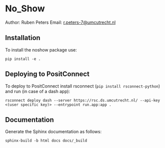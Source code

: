 # No_Show

Author: Ruben Peters
Email: r.peters-7@umcutrecht.nl

## Installation

To install the noshow package use:

```{bash}
pip install -e .
```

## Deploying to PositConnect

To deploy to PositConnect install rsconnect (`pip install rsconnect-python`) and run (in case of a dash app):
```{bash}
rsconnect deploy dash --server https://rsc.ds.umcutrecht.nl/ --api-key <(user specific key)> --entrypoint run.app:app .
```

## Documentation
Generate the Sphinx documentation as follows:

```
sphinx-build -b html docs docs/_build
```
